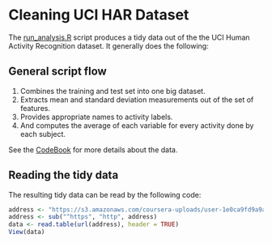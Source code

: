 # Cleaning UCI HAR Dataset

The [run_analysis.R](https://github.com/xtinkrr/GACDProject/blob/master/run_analysis.R)
script produces a tidy data out of the the UCI Human
Activity Recognition dataset.  It generally does the
following:

## General script flow
1. Combines the training and test set into one big
dataset.
2. Extracts mean and standard deviation measurements
out of the set of features.
3. Provides appropriate names to activity labels.
4. And computes the average of each variable for
every activity done by each subject.

See the [CodeBook](https://github.com/xtinkrr/GACDProject/blob/master/CodeBook.md) for more
details about the data.

## Reading the tidy data
The resulting tidy data can be read by the following code:
```R
address <- "https://s3.amazonaws.com/coursera-uploads/user-1e0ca9fd9a9ac83c0313ac80/973501/asst-3/fb419260023c11e581e4599541643855.txt"
address <- sub("^https", "http", address)
data <- read.table(url(address), header = TRUE)
View(data)
```